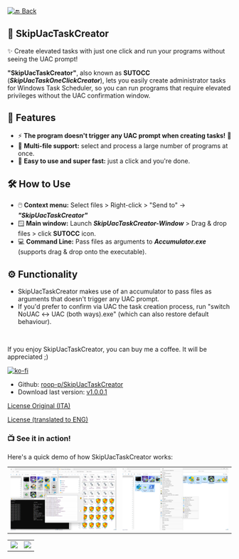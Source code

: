 <!--[🔙 Back](https://roob-p.github.io)-->
<!--[![🔙 Back](https://img.shields.io/badge/🔙-Back-blue)](https://roob-p.github.io)-->
[![🔙 Back](https://img.shields.io/badge/🔙-Back-white?style=flat-square&logoColor=blue&color=blue)](https://roob-p.github.io)

## 🚀 SkipUacTaskCreator
✨ Create elevated tasks with just one click and run your programs without seeing the UAC prompt! 





**"SkipUacTaskCreator"**, also known as **SUTOCC** (***SkipUacTaskOneClickCreator***), lets you easily create administrator tasks for Windows Task Scheduler, so you can run programs that require elevated privileges without the UAC confirmation window.



## 🌟 Features
- ⚡ **The program doesn't trigger any UAC prompt when creating tasks!** 💪
- 📁 **Multi-file support:** select and process a large number of programs at once.
- 🧠 **Easy to use and super fast:** just a click and you're done. 


## 🛠️ How to Use
- 🖱️ **Context menu:** Select files > Right-click > "Send to" → ***"SkipUacTaskCreator"*** 
- 🪟 **Main window:** Launch ***SkipUacTaskCreator-Window*** > Drag & drop files > click **SUTOCC** icon.
- 💻 **Command Line:** Pass files as arguments to ***Accumulator.exe*** (supports drag & drop onto the executable).


## ⚙️ Functionality
-  SkipUacTaskCreator makes use of an accumulator to pass files as arguments that doesn't trigger any UAC prompt.
- If you'd prefer to confirm via UAC the task creation process, run "switch NoUAC ↔ UAC (both ways).exe" (which can also restore default behaviour).

<br>

If you enjoy SkipUacTaskCreator, you can buy me a coffee. It will be appreciated ;)

[![ko-fi](https://ko-fi.com/img/githubbutton_sm.svg)](https://ko-fi.com/E1E214R1KB)

- Github: [roop-p/SkipUacTaskCreator](https://github.com/roob-p/SkipUacTaskCreator/)
- Download last version:
  [v1.0.0.1](https://github.com/roob-p/SkipUacTaskCreator/releases/download/v1.0.0.1/SkipUacTaskCreator-INSTALLER.exe)
  <br>

[License Original (ITA)](https://github.com/roob-p/SkipUacTaskCreator/blob/main/docs/LICENSE_ORIGINAL_(IT).md)

[License (translated to ENG)](https://github.com/roob-p/SkipUacTaskCreator/blob/main/docs/LICENSE.md)


### 📺 See it in action!
Here's a quick demo of how SkipUacTaskCreator works:

<table>
  <tr>
    <td><img src="https://raw.githubusercontent.com/roob-p/SkipUacTaskCreator/main/media/1.png" width="100%"></td>
    <td><img src="https://raw.githubusercontent.com/roob-p/SkipUacTaskCreator/main/media/2.png" width="100%"></td>
  </tr>
</table>

<table>
  <tr>
    <td><img src="https://raw.githubusercontent.com/roob-p/SkipUacTaskCreator/main/media/1.gif" width="100%"></td>
    <td><img src="https://raw.githubusercontent.com/roob-p/SkipUacTaskCreator/main/media/2.gif" width="100%"></td>
  </tr>
</table>


